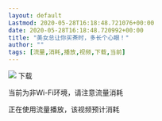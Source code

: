 ```yaml
---
layout: default
Lastmod: 2020-05-28T16:18:48.721076+00:00
date: 2020-05-28T16:18:48.720992+00:00
title: "美女总让你买茶时，多长个心眼！"
author: ""
tags: [流量,消耗,播放,视频,下载,当前]
---
```


![](https://images.weserv.nl/?url=//res.wx.qq.com/mmbizwap/zh_CN/htmledition/images/pic/pages/video/pic_v.2x42f400.png)  下载   

当前为非Wi-Fi环境，请注意流量消耗

正在使用流量播放，该视频预计消耗

